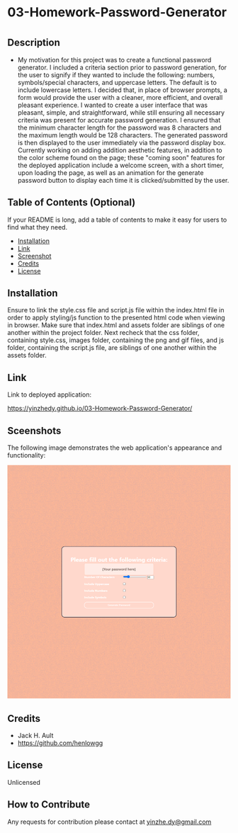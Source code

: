 # 03-Homework-Password-Generator

# <Homework-Password-Generator>
## Description

- My motivation for this project was to create a functional password generator. I included a criteria section prior to password generation, for the user to signify if they wanted to include the following: numbers, symbols/special characters, and uppercase letters. The default is to include lowercase letters. I decided that, in place of browser prompts, a form would provide the user with a cleaner, more efficient, and overall pleasant experience. I wanted to create a user interface that was pleasant, simple, and straightforward, while still ensuring all necessary criteria was present for accurate password generation. I ensured that the minimum character length for the password was 8 characters and the maximum length would be 128 characters. The generated password is then displayed to the user immediately via the password display box. Currently working on adding addition aesthetic features, in addition to the color scheme found on the page; these "coming soon" features for the deployed application include a welcome screen, with a short timer, upon loading the page, as well as an animation for the generate password button to display each time it is clicked/submitted by the user. 

## Table of Contents (Optional)
If your README is long, add a table of contents to make it easy for users to find what they need.
- [Installation](#installation)
- [Link](#link)
- [Screenshot](#screenshot)
- [Credits](#credits)
- [License](#license)
## Installation
Ensure to link the style.css file and script.js file within the index.html file in order to apply styling/js function to the presented html code when viewing in browser. Make sure that index.html and assets folder are siblings of one another within the project folder. Next recheck that the css folder, containing style.css, images folder, containing the png and gif files, and js folder, containing the script.js file, are siblings of one another within the assets folder.

## Link
Link to deployed application:

https://yinzhedy.github.io/03-Homework-Password-Generator/

## Sceenshots

The following image demonstrates the web application's appearance and functionality:

![image](./assets\Images\screenshot.png)

## Credits
- Jack H. Ault
- https://github.com/henlowgg
## License
Unlicensed

## How to Contribute
Any requests for contribution please contact at yinzhe.dy@gmail.com
